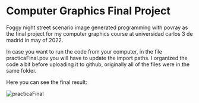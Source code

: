 # Computer Graphics Final Project 

Foggy night street scenario image generated programming with povray as the final project for my computer graphics course at universidad carlos 3 de madrid in may of 2022.

In case you want to run the code from your computer, in the file practicaFinal.pov you will have to update the import paths. I organized the code a bit before uploading it to github, originally all of the files were in the same folder.

Here you can see the final result:

![practicaFinal](https://user-images.githubusercontent.com/42673884/183913408-0ee426d8-0908-4ad8-92b4-b959577f663a.png)
